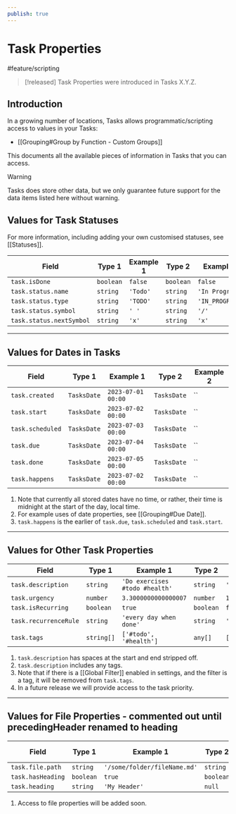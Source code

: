 ```yaml
---
publish: true
---
```


# Task Properties

<span class="related-pages">#feature/scripting</span>

> [!released]
> Task Properties were introduced in Tasks X.Y.Z.

## Introduction

In a growing number of locations, Tasks allows programmatic/scripting access to values in your Tasks:

- [[Grouping#Group by Function - Custom Groups]]

This documents all the available pieces of information in Tasks that you can access.

> [!warning]
> Tasks does store other data, but we only guarantee future support for the data items listed here without warning.

## Values for Task Statuses

For more information, including adding your own customised statuses, see [[Statuses]].

<!-- placeholder to force blank line before included text --> <!-- include: TaskProperties.test.task_status.approved.md -->

| Field | Type 1 | Example 1 | Type 2 | Example 2 |
| ----- | ----- | ----- | ----- | ----- |
| `task.isDone` | `boolean` | `false` | `boolean` | `false` |
| `task.status.name` | `string` | `'Todo'` | `string` | `'In Progress'` |
| `task.status.type` | `string` | `'TODO'` | `string` | `'IN_PROGRESS'` |
| `task.status.symbol` | `string` | `' '` | `string` | `'/'` |
| `task.status.nextSymbol` | `string` | `'x'` | `string` | `'x'` |

<!-- placeholder to force blank line after included text --> <!-- endInclude -->

---

## Values for Dates in Tasks

<!-- placeholder to force blank line before included text --> <!-- include: TaskProperties.test.task_dates.approved.md -->

| Field | Type 1 | Example 1 | Type 2 | Example 2 |
| ----- | ----- | ----- | ----- | ----- |
| `task.created` | `TasksDate` | `2023-07-01 00:00` | `TasksDate` | `` |
| `task.start` | `TasksDate` | `2023-07-02 00:00` | `TasksDate` | `` |
| `task.scheduled` | `TasksDate` | `2023-07-03 00:00` | `TasksDate` | `` |
| `task.due` | `TasksDate` | `2023-07-04 00:00` | `TasksDate` | `` |
| `task.done` | `TasksDate` | `2023-07-05 00:00` | `TasksDate` | `` |
| `task.happens` | `TasksDate` | `2023-07-02 00:00` | `TasksDate` | `` |

<!-- placeholder to force blank line after included text --> <!-- endInclude -->

1. Note that currently all stored dates have no time, or rather, their time is midnight at the start of the day, local time.
1. For example uses of date properties, see [[Grouping#Due Date]].
1. `task.happens` is the earlier of `task.due`, `task.scheduled` and `task.start`.

---

## Values for Other Task Properties

<!-- placeholder to force blank line before included text --> <!-- include: TaskProperties.test.task_other_fields.approved.md -->

| Field | Type 1 | Example 1 | Type 2 | Example 2 |
| ----- | ----- | ----- | ----- | ----- |
| `task.description` | `string` | `'Do exercises #todo #health'` | `string` | `'minimal task'` |
| `task.urgency` | `number` | `3.3000000000000007` | `number` | `1.9500000000000002` |
| `task.isRecurring` | `boolean` | `true` | `boolean` | `false` |
| `task.recurrenceRule` | `string` | `'every day when done'` | `string` | `''` |
| `task.tags` | `string[]` | `['#todo', '#health']` | `any[]` | `[]` |

<!-- placeholder to force blank line after included text --> <!-- endInclude -->

1. `task.description` has spaces at the start and end stripped off.
1. `task.description` includes any tags.
1. Note that if there is a [[Global Filter]] enabled in settings, and the filter is a tag, it will be removed from `task.tags`.
1. In a future release we will provide access to the task priority.

---

## Values for File Properties - commented out until precedingHeader renamed to heading

<!-- placeholder to force blank line before included text --> <!-- include: TaskProperties.test.task_file_properties.approved.md -->

| Field | Type 1 | Example 1 | Type 2 | Example 2 |
| ----- | ----- | ----- | ----- | ----- |
| `task.file.path` | `string` | `'/some/folder/fileName.md'` | `string` | `''` |
| `task.hasHeading` | `boolean` | `true` | `boolean` | `false` |
| `task.heading` | `string` | `'My Header'` | `null` | `null` |

<!-- placeholder to force blank line after included text --> <!-- endInclude -->

1. Access to file properties will be added soon.
